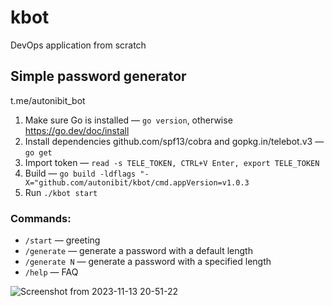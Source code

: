 # kbot
DevOps application from scratch

## Simple password generator


t.me/autonibit_bot

1. Make sure Go is installed — `go version`, otherwise https://go.dev/doc/install
2. Install dependencies github.com/spf13/cobra and gopkg.in/telebot.v3 — `go get`
3. Import token — `read -s TELE_TOKEN, CTRL+V Enter, export TELE_TOKEN`
4. Build — `go build -ldflags "-X="github.com/autonibit/kbot/cmd.appVersion=v1.0.3`
5. Run `./kbot start`

### Commands:

- `/start` — greeting
- `/generate` — generate a password with a default length
- `/generate N` — generate a password with a specified length
- `/help` — FAQ


![Screenshot from 2023-11-13 20-51-22](https://github.com/autonibit/kbot/assets/150580646/71f6b172-3168-4852-9956-be101d8348f8)
